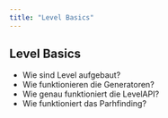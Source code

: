 ```yaml
---
title: "Level Basics"
---
```


## Level Basics

- Wie sind Level aufgebaut?
- Wie funktionieren die Generatoren?
- Wie genau funktioniert die LevelAPI?
- Wie funktioniert das Parhfinding?